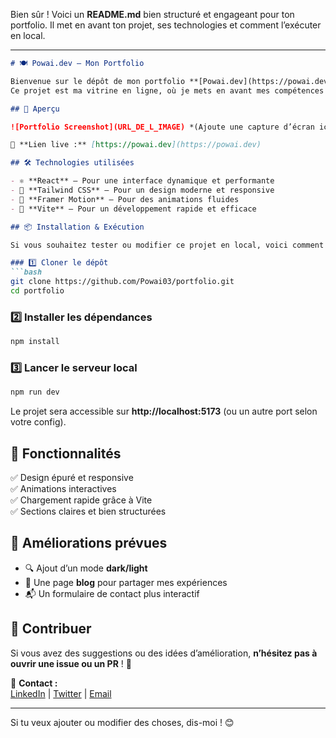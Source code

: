 Bien sûr ! Voici un **README.md** bien structuré et engageant pour ton portfolio. Il met en avant ton projet, ses technologies et comment l’exécuter en local.  

---  

```md
# 🍽️ Powai.dev – Mon Portfolio

Bienvenue sur le dépôt de mon portfolio **[Powai.dev](https://powai.dev)** ! 🎨💻  
Ce projet est ma vitrine en ligne, où je mets en avant mes compétences en développement web avec une touche de créativité.  

## 🚀 Aperçu

![Portfolio Screenshot](URL_DE_L_IMAGE) *(Ajoute une capture d’écran ici !)*  

🔗 **Lien live :** [https://powai.dev](https://powai.dev)  

## 🛠️ Technologies utilisées  

- ⚛️ **React** – Pour une interface dynamique et performante  
- 🎨 **Tailwind CSS** – Pour un design moderne et responsive  
- 🚀 **Framer Motion** – Pour des animations fluides  
- 📡 **Vite** – Pour un développement rapide et efficace  

## 📦 Installation & Exécution  

Si vous souhaitez tester ou modifier ce projet en local, voici comment faire :  

### 1️⃣ Cloner le dépôt  
```bash
git clone https://github.com/Powai03/portfolio.git
cd portfolio
```

### 2️⃣ Installer les dépendances  
```bash
npm install
```

### 3️⃣ Lancer le serveur local  
```bash
npm run dev
```
Le projet sera accessible sur **http://localhost:5173** (ou un autre port selon votre config).  

## 📸 Fonctionnalités  

✅ Design épuré et responsive  
✅ Animations interactives  
✅ Chargement rapide grâce à Vite  
✅ Sections claires et bien structurées  

## 🌱 Améliorations prévues  

- 🔍 Ajout d’un mode **dark/light**  
- 📝 Une page **blog** pour partager mes expériences  
- 📬 Un formulaire de contact plus interactif  

## 🤝 Contribuer  

Si vous avez des suggestions ou des idées d’amélioration, **n’hésitez pas à ouvrir une issue ou un PR** ! 🎉  

📩 **Contact :**  
[LinkedIn](https://linkedin.com/in/tonprofil) | [Twitter](https://twitter.com/tonpseudo) | [Email](mailto:tonmail@example.com)  

---  

Si tu veux ajouter ou modifier des choses, dis-moi ! 😊
